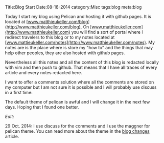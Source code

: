 Title:Blog Start
Date:08-18-2014
category:Misc
tags:blog
meta:blog

Today I start my blog using Pelican and hosting it with github pages.
It is located at [www.matthieukeller.com/blog](http://www.matthieukeller.com/blog).
On [www.matthieukeller.com](http://www.matthieukeller.com) you will find a sort
of portal where I redirect travelers to this blog or to my notes located at
[www.mattieukeller.com/notes](http://www.matthieukeller.com/notes). My notes are is
the place where is store my "how to" and the things that may help other peoples,
they are also hosted with github pages.

Nevertheless all this notes and all the content of this blog is redacted locally
with vim and then push to github. That means that I have all traces of every
article and every notes redacted here.

I want to offer a comments solution where
all the comments are stored on my computer but I am not sure it is possible and
I will probably use discuss in a first time.

The default theme of pelican is awful and I will change it in the next few days.
Hoping that I found one better.

_Edit:_

29 Oct. 2014: I use discuss for the comments and I use the maggner for pelican
theme. You can read more about the theme in the
[blog changes](http://www.matthieukeller.com/blog/2014/10/27/blog-changes.html)
article.

